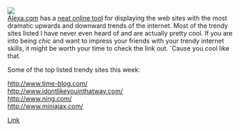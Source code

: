 [![](http://bp2.blogger.com/_kfv2ADnjgQg/RetyoR_cERI/AAAAAAAAAA8/RbOWlcxVKdY/s400/compact_header_logo.gif)](http://bp2.blogger.com/_kfv2ADnjgQg/RetyoR_cERI/AAAAAAAAAA8/RbOWlcxVKdY/s1600-h/compact_header_logo.gif)  
[Alexa.com](http://www.alexa.com) has a [neat online tool](http://www.alexa.com/site/ds/movers_shakers?lang=en) for displaying the web sites with the most dramatic upwards and downward trends of the internet. Most of the trendy sites listed I have never even heard of and are actually pretty cool. If you are into being *chic* and want to impress your friends with your trendy internet skills, it might be worth your time to check the link out. `Cause you cool like that.  
  
Some of the top listed trendy sites this week:  
  
<http://www.time-blog.com/>  
<http://www.idontlikeyouinthatway.com/>  
<http://www.ning.com/>  
<http://www.miniajax.com/>  
  
[Link](http://www.alexa.com/site/ds/movers_shakers?lang=en)